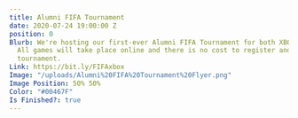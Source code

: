 ```yaml
---
title: Alumni FIFA Tournament
date: 2020-07-24 19:00:00 Z
position: 0
Blurb: We're hosting our first-ever Alumni FIFA Tournament for both XBOX and PS4 users.
  All games will take place online and there is no cost to register and play in this
  tournament.
Link: https://bit.ly/FIFAxbox
Image: "/uploads/Alumni%20FIFA%20Tournament%20Flyer.png"
Image Position: 50% 50%
Color: "#00467F"
Is Finished?: true
---
```


